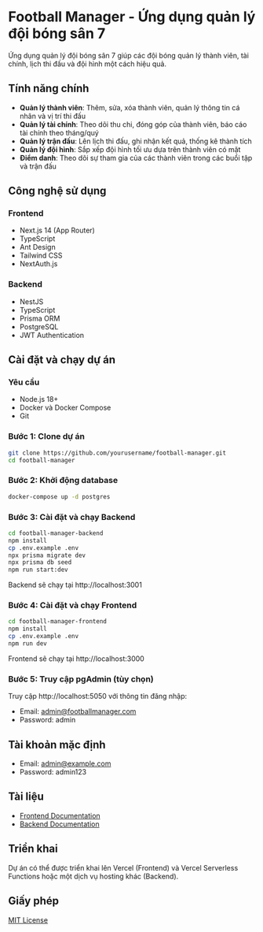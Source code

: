 # Football Manager - Ứng dụng quản lý đội bóng sân 7

Ứng dụng quản lý đội bóng sân 7 giúp các đội bóng quản lý thành viên, tài chính, lịch thi đấu và đội hình một cách hiệu quả.

## Tính năng chính

- **Quản lý thành viên**: Thêm, sửa, xóa thành viên, quản lý thông tin cá nhân và vị trí thi đấu
- **Quản lý tài chính**: Theo dõi thu chi, đóng góp của thành viên, báo cáo tài chính theo tháng/quý
- **Quản lý trận đấu**: Lên lịch thi đấu, ghi nhận kết quả, thống kê thành tích
- **Quản lý đội hình**: Sắp xếp đội hình tối ưu dựa trên thành viên có mặt
- **Điểm danh**: Theo dõi sự tham gia của các thành viên trong các buổi tập và trận đấu

## Công nghệ sử dụng

### Frontend
- Next.js 14 (App Router)
- TypeScript
- Ant Design
- Tailwind CSS
- NextAuth.js

### Backend
- NestJS
- TypeScript
- Prisma ORM
- PostgreSQL
- JWT Authentication

## Cài đặt và chạy dự án

### Yêu cầu
- Node.js 18+ 
- Docker và Docker Compose
- Git

### Bước 1: Clone dự án
```bash
git clone https://github.com/yourusername/football-manager.git
cd football-manager
```

### Bước 2: Khởi động database
```bash
docker-compose up -d postgres
```

### Bước 3: Cài đặt và chạy Backend
```bash
cd football-manager-backend
npm install
cp .env.example .env
npx prisma migrate dev
npx prisma db seed
npm run start:dev
```

Backend sẽ chạy tại http://localhost:3001

### Bước 4: Cài đặt và chạy Frontend
```bash
cd football-manager-frontend
npm install
cp .env.example .env
npm run dev
```

Frontend sẽ chạy tại http://localhost:3000

### Bước 5: Truy cập pgAdmin (tùy chọn)
Truy cập http://localhost:5050 với thông tin đăng nhập:
- Email: admin@footballmanager.com
- Password: admin

## Tài khoản mặc định
- Email: admin@example.com
- Password: admin123

## Tài liệu
- [Frontend Documentation](./football-manager-frontend/README.md)
- [Backend Documentation](./football-manager-backend/README.md)

## Triển khai
Dự án có thể được triển khai lên Vercel (Frontend) và Vercel Serverless Functions hoặc một dịch vụ hosting khác (Backend).

## Giấy phép
[MIT License](LICENSE) 